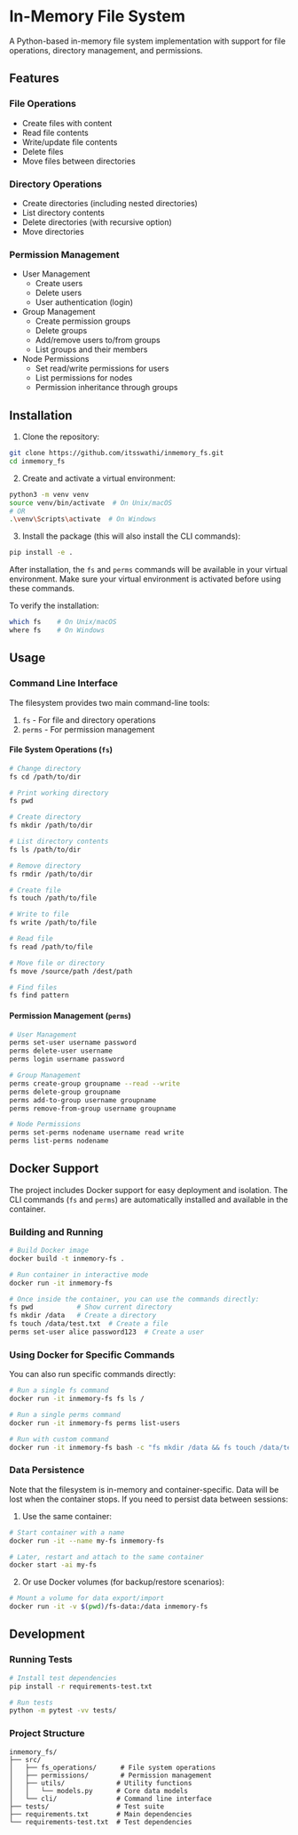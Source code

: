 # In-Memory File System

A Python-based in-memory file system implementation with support for file operations, directory management, and permissions.

## Features

### File Operations
- Create files with content
- Read file contents
- Write/update file contents
- Delete files
- Move files between directories

### Directory Operations
- Create directories (including nested directories)
- List directory contents
- Delete directories (with recursive option)
- Move directories

### Permission Management
- User Management
  - Create users
  - Delete users
  - User authentication (login)
- Group Management
  - Create permission groups
  - Delete groups
  - Add/remove users to/from groups
  - List groups and their members
- Node Permissions
  - Set read/write permissions for users
  - List permissions for nodes
  - Permission inheritance through groups

## Installation

1. Clone the repository:
```bash
git clone https://github.com/itsswathi/inmemory_fs.git
cd inmemory_fs
```

2. Create and activate a virtual environment:
```bash
python3 -m venv venv
source venv/bin/activate  # On Unix/macOS
# OR
.\venv\Scripts\activate  # On Windows
```

3. Install the package (this will also install the CLI commands):
```bash
pip install -e .
```

After installation, the `fs` and `perms` commands will be available in your virtual environment. Make sure your virtual environment is activated before using these commands.

To verify the installation:
```bash
which fs    # On Unix/macOS
where fs    # On Windows
```

## Usage

### Command Line Interface

The filesystem provides two main command-line tools:

1. `fs` - For file and directory operations
2. `perms` - For permission management

#### File System Operations (`fs`)

```bash
# Change directory
fs cd /path/to/dir

# Print working directory
fs pwd

# Create directory
fs mkdir /path/to/dir

# List directory contents
fs ls /path/to/dir

# Remove directory
fs rmdir /path/to/dir

# Create file
fs touch /path/to/file

# Write to file
fs write /path/to/file

# Read file
fs read /path/to/file

# Move file or directory
fs move /source/path /dest/path

# Find files
fs find pattern
```

#### Permission Management (`perms`)

```bash
# User Management
perms set-user username password
perms delete-user username
perms login username password

# Group Management
perms create-group groupname --read --write
perms delete-group groupname
perms add-to-group username groupname
perms remove-from-group username groupname

# Node Permissions
perms set-perms nodename username read write
perms list-perms nodename
```

## Docker Support

The project includes Docker support for easy deployment and isolation. The CLI commands (`fs` and `perms`) are automatically installed and available in the container.

### Building and Running

```bash
# Build Docker image
docker build -t inmemory-fs .

# Run container in interactive mode
docker run -it inmemory-fs

# Once inside the container, you can use the commands directly:
fs pwd           # Show current directory
fs mkdir /data   # Create a directory
fs touch /data/test.txt  # Create a file
perms set-user alice password123  # Create a user
```

### Using Docker for Specific Commands

You can also run specific commands directly:

```bash
# Run a single fs command
docker run -it inmemory-fs fs ls /

# Run a single perms command
docker run -it inmemory-fs perms list-users

# Run with custom command
docker run -it inmemory-fs bash -c "fs mkdir /data && fs touch /data/test.txt"
```

### Data Persistence

Note that the filesystem is in-memory and container-specific. Data will be lost when the container stops. If you need to persist data between sessions:

1. Use the same container:
```bash
# Start container with a name
docker run -it --name my-fs inmemory-fs

# Later, restart and attach to the same container
docker start -ai my-fs
```

2. Or use Docker volumes (for backup/restore scenarios):
```bash
# Mount a volume for data export/import
docker run -it -v $(pwd)/fs-data:/data inmemory-fs
```

## Development

### Running Tests

```bash
# Install test dependencies
pip install -r requirements-test.txt

# Run tests
python -m pytest -vv tests/
```

### Project Structure

```
inmemory_fs/
├── src/
│   ├── fs_operations/      # File system operations
│   ├── permissions/        # Permission management
│   ├── utils/             # Utility functions
│   │   └── models.py      # Core data models
│   └── cli/               # Command line interface
├── tests/                 # Test suite
├── requirements.txt       # Main dependencies
└── requirements-test.txt  # Test dependencies
```
